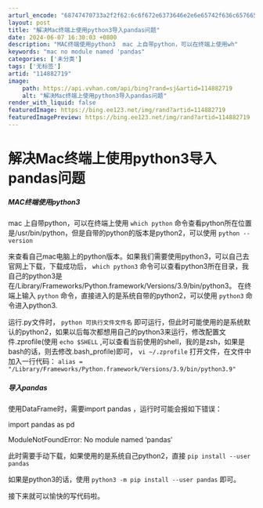 ```yaml
---
arturl_encode: "68747470733a2f2f62:6c6f672e6373646e2e6e65742f636c657665726c656d6f6e2f:61727469636c652f64657461696c732f313134383832373139"
layout: post
title: "解决Mac终端上使用python3导入pandas问题"
date: 2024-06-07 16:30:03 +0800
description: "MAC终端使用python3  mac 上自带python，可以在终端上使用wh"
keywords: "mac no module named 'pandas"
categories: ['未分类']
tags: ['无标签']
artid: "114882719"
image:
    path: https://api.vvhan.com/api/bing?rand=sj&artid=114882719
    alt: "解决Mac终端上使用python3导入pandas问题"
render_with_liquid: false
featuredImage: https://bing.ee123.net/img/rand?artid=114882719
featuredImagePreview: https://bing.ee123.net/img/rand?artid=114882719
---
```


# 解决Mac终端上使用python3导入pandas问题

##### MAC终端使用python3

mac 上自带python，可以在终端上使用
`which python`
命令查看python所在位置是/usr/bin/python，但是自带的python的版本是python2，可以使用
`python --version`
  
来查看自己mac电脑上的python版本。如果我们需要使用python3，可以自己去官网上下载，下载成功后，
`which python3`
命令可以查看python3所在目录，我自己的python3是在/Library/Frameworks/Python.framework/Versions/3.9/bin/python3。 在终端上输入
`python`
命令，直接进入的是系统自带的python2，可以使用
`python3`
命令进入python3.
  
运行.py文件时，
`python 可执行文件文件名`
即可运行，但此时可能使用的是系统默认的python2，如果以后每次都想用自己的python3来运行，修改配置文件.zprofile(使用
`echo $SHELL`
,可以查看当前使用的shell，我的是zsh，如果是bash的话，则去修改.bash\_profile)即可，
`vi ~/.zprofile`
打开文件，在文件中加入一行代码：
`alias = "/Library/Frameworks/Python.framework/Versions/3.9/bin/python3.9"`

##### 导入pandas

使用DataFrame时，需要import pandas ，运行时可能会报如下错误：
  
import pandas as pd
  
ModuleNotFoundError: No module named ‘pandas’
  
此时需要手动下载，如果使用的是系统自己python2，直接
`pip install --user pandas`
  
如果是python3的话，使用
`python3 -m pip install --user pandas`
即可。
  
接下来就可以愉快的写代码啦。